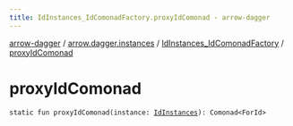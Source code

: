 ```yaml
---
title: IdInstances_IdComonadFactory.proxyIdComonad - arrow-dagger
---
```


[arrow-dagger](../../index.html) / [arrow.dagger.instances](../index.html) / [IdInstances_IdComonadFactory](index.html) / [proxyIdComonad](./proxy-id-comonad.html)

# proxyIdComonad

`static fun proxyIdComonad(instance: `[`IdInstances`](../-id-instances/index.html)`): Comonad<ForId>`
